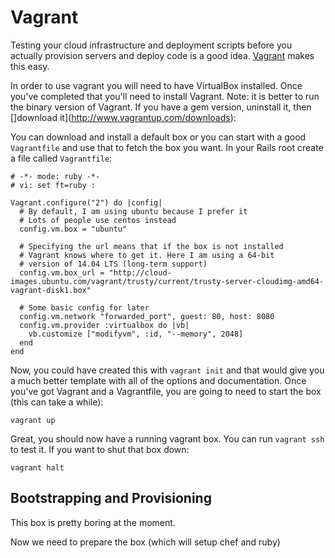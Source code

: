 # Vagrant

Testing your cloud infrastructure and deployment scripts before you actually provision servers and deploy code is a good idea. [Vagrant](https://www.vagrantup.com/) makes this easy.

In order to use vagrant you will need to have VirtualBox installed. Once you've completed that you'll need to install Vagrant. Note: it is better to run the binary version of Vagrant. If you have a gem version, uninstall it, then []download it](http://www.vagrantup.com/downloads):

You can download and install a default box or you can start with a good `Vagrantfile` and use that to fetch the box you want. In your Rails root create a file called `Vagrantfile`:


    # -*- mode: ruby -*-
    # vi: set ft=ruby :

    Vagrant.configure("2") do |config|
      # By default, I am using ubuntu because I prefer it
      # Lots of people use centos instead
      config.vm.box = "ubuntu"

      # Specifying the url means that if the box is not installed
      # Vagrant knows where to get it. Here I am using a 64-bit
      # version of 14.04 LTS (long-term support)
      config.vm.box_url = "http://cloud-images.ubuntu.com/vagrant/trusty/current/trusty-server-cloudimg-amd64-vagrant-disk1.box"
      
      # Some basic config for later
      config.vm.network "forwarded_port", guest: 80, host: 8080
      config.vm.provider :virtualbox do |vb|
        vb.customize ["modifyvm", :id, "--memory", 2048]
      end
    end

Now, you could have created this with `vagrant init` and that would give you a much better template with all of the options and documentation. Once you've got Vagrant and a Vagrantfile, you are going to need to start the box (this can take a while):

    vagrant up

Great, you should now have a running vagrant box. You can run `vagrant ssh` to test it. If you want to shut that box down:

    vagrant halt

## Bootstrapping and Provisioning

This box is pretty boring at the moment. 

Now we need to prepare the box (which will setup chef and ruby)

